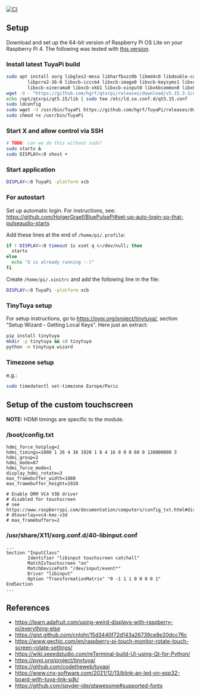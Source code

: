 [![CI](https://github.com/hgrf/TuyaPi/actions/workflows/ci.yml/badge.svg)](https://github.com/hgrf/TuyaPi/actions/workflows/ci.yml)

## Setup

Download and set up the 64-bit version of Raspberry Pi OS Lite on your Raspberry Pi 4. The
following was tested with
[this version](https://downloads.raspberrypi.org/raspios_lite_arm64/images/raspios_lite_arm64-2023-05-03/2023-05-03-raspios-bullseye-arm64-lite.img.xz).

### Install latest TuyaPi build

```sh
sudo apt install xorg libgles2-mesa libharfbuzz0b libmd4c0 libdouble-conversion3 \
        libpcre2-16-0 libxcb-icccm4 libxcb-image0 libxcb-keysyms1 libxcb-render-util0 \
        libxcb-xinerama0 libxcb-xkb1 libxcb-xinput0 libxkbcommon0 libxkbcommon-x11-0
wget -O - "https://github.com/hgrf/qtxrpi/releases/download/v5.15.3-3/qt5.15.tar.gz" | sudo tar -C / -xz
echo /opt/qtxrpi/qt5.15/lib | sudo tee /etc/ld.so.conf.d/qt5.15.conf
sudo ldconfig
sudo wget -O /usr/bin/TuyaPi https://github.com/hgrf/TuyaPi/releases/download/v0.1.0/TuyaPi
sudo chmod +x /usr/bin/TuyaPi
```

### Start X and allow control via SSH

```sh
# TODO: can we do this without sudo?
sudo startx &
sudo DISPLAY=:0 xhost +
```

### Start application

```sh
DISPLAY=:0 TuyaPi -platform xcb
```

### For autostart

Set up automatic login. For instructions, see:
https://github.com/HolgerGraef/BluePulsePi#set-up-auto-login-so-that-pulseaudio-starts

Add these lines at the end of `/home/pi/.profile`:

```sh
if ! DISPLAY=:0 timeout 1s xset q &>/dev/null; then
  startx
else
  echo "X is already running :-)"
fi
```

Create `/home/pi/.xinitrc` and add the following line in the file:

```sh
DISPLAY=:0 TuyaPi -platform xcb
```

### TinyTuya setup

For setup instructions, go to https://pypi.org/project/tinytuya/, section "Setup Wizard - Getting Local Keys".
Here just an extract:


```sh
pip install tinytuya
mkdir -p tinytuya && cd tinytuya
python -m tinytuya wizard
```

### Timezone setup

e.g.:

```sh
sudo timedatectl set-timezone Europe/Paris
```

## Setup of the custom touchscreen

**NOTE:** HDMI timings are specific to the module.

### /boot/config.txt

```
hdmi_force_hotplug=1
hdmi_timings=1080 1 26 4 36 1920 1 8 4 16 0 0 0 60 0 138000000 3
hdmi_group=2
hdmi_mode=87
hdmi_force_mode=1
display_hdmi_rotate=3
max_framebuffer_width=1080
max_framebuffer_height=1920

# Enable DRM VC4 V3D driver
# disabled for touchscreen
# see https://www.raspberrypi.com/documentation/computers/config_txt.html#display_hdmi_rotate
# dtoverlay=vc4-kms-v3d
# max_framebuffers=2
```

### /usr/share/X11/xorg.conf.d/40-libinput.conf

```
...
Section "InputClass"
        Identifier "libinput touchscreen catchall"
        MatchIsTouchscreen "on"
        MatchDevicePath "/dev/input/event*"
        Driver "libinput"
        Option "TransformationMatrix" "0 -1 1 1 0 0 0 0 1"
EndSection
...
```

## References

- https://learn.adafruit.com/using-weird-displays-with-raspberry-pi/everything-else
- https://gist.github.com/cnlohr/15d3440f72d143a26739ce8e20dcc76c
- https://www.gechic.com/en/raspberry-pi-touch-monitor-rotate-touch-screen-rotate-settings/
- https://wiki.seeedstudio.com/reTerminal-build-UI-using-Qt-for-Python/
- https://pypi.org/project/tinytuya/
- https://github.com/codetheweb/tuyapi
- https://www.cnx-software.com/2021/12/13/blink-an-led-on-esp32-board-with-tuya-link-sdk/
- https://github.com/spyder-ide/qtawesome#supported-fonts
